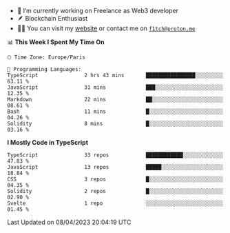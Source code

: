 - 🔭 I’m currently working on Freelance as Web3 developer
- 🪶 Blockchain Enthusiast
- 👨‍💻 You can visit my [website](https://f1tch.xyz) or contact me on [`f1tch@proton.me`](mailto:f1tch@proton.me)

<!--START_SECTION:waka-->
📊 **This Week I Spent My Time On** 

```text
🕑︎ Time Zone: Europe/Paris

💬 Programming Languages: 
TypeScript               2 hrs 43 mins       ████████████████░░░░░░░░░   63.11 % 
JavaScript               31 mins             ███░░░░░░░░░░░░░░░░░░░░░░   12.35 % 
Markdown                 22 mins             ██░░░░░░░░░░░░░░░░░░░░░░░   08.61 % 
Bash                     11 mins             █░░░░░░░░░░░░░░░░░░░░░░░░   04.26 % 
Solidity                 8 mins              █░░░░░░░░░░░░░░░░░░░░░░░░   03.16 % 
```

**I Mostly Code in TypeScript** 

```text
TypeScript               33 repos            ████████████░░░░░░░░░░░░░   47.83 % 
JavaScript               13 repos            █████░░░░░░░░░░░░░░░░░░░░   18.84 % 
CSS                      3 repos             █░░░░░░░░░░░░░░░░░░░░░░░░   04.35 % 
Solidity                 2 repos             █░░░░░░░░░░░░░░░░░░░░░░░░   02.90 % 
Svelte                   1 repo              ░░░░░░░░░░░░░░░░░░░░░░░░░   01.45 % 
```




 Last Updated on 08/04/2023 20:04:19 UTC
<!--END_SECTION:waka-->

